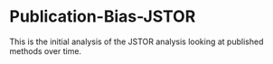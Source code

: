 # Publication-Bias-JSTOR
This is the initial analysis of the JSTOR analysis looking at published methods over time.
